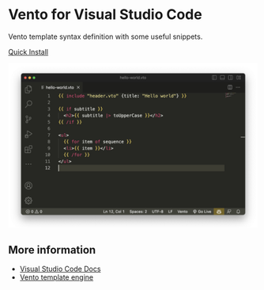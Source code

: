 # Vento for Visual Studio Code

Vento template syntax definition with some useful snippets.

[Quick Install](vscode:extension/oscarotero.vento-syntax)

![screenshot](screenshot.jpg)

## More information

- [Visual Studio Code Docs](https://code.visualstudio.com/docs)
- [Vento template engine](https://github.com/oscarotero/vento)
